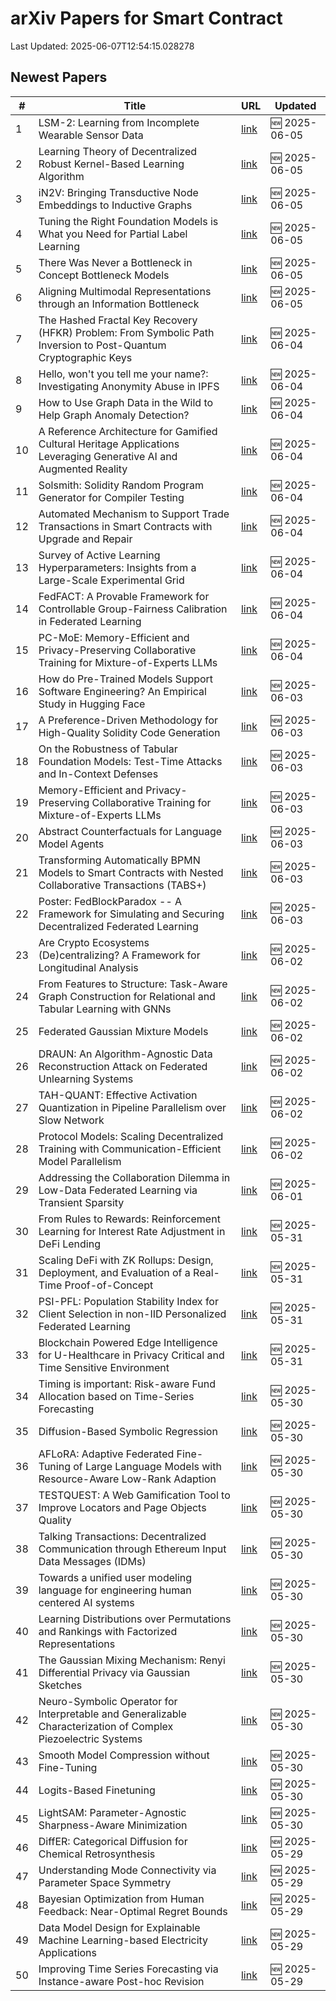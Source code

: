 # arXiv Papers for Smart Contract

Last Updated: 2025-06-07T12:54:15.028278

## Newest Papers

|\#|Title|URL|Updated|
|---|---|---|---|
|1|LSM-2: Learning from Incomplete Wearable Sensor Data|[link](http://arxiv.org/abs/2506.05321v1)|🆕 2025-06-05|
|2|Learning Theory of Decentralized Robust Kernel-Based Learning Algorithm|[link](http://arxiv.org/abs/2506.05215v1)|🆕 2025-06-05|
|3|iN2V: Bringing Transductive Node Embeddings to Inductive Graphs|[link](http://arxiv.org/abs/2506.05039v1)|🆕 2025-06-05|
|4|Tuning the Right Foundation Models is What you Need for Partial Label Learning|[link](http://arxiv.org/abs/2506.05027v1)|🆕 2025-06-05|
|5|There Was Never a Bottleneck in Concept Bottleneck Models|[link](http://arxiv.org/abs/2506.04877v1)|🆕 2025-06-05|
|6|Aligning Multimodal Representations through an Information Bottleneck|[link](http://arxiv.org/abs/2506.04870v1)|🆕 2025-06-05|
|7|The Hashed Fractal Key Recovery (HFKR) Problem: From Symbolic Path Inversion to Post-Quantum Cryptographic Keys|[link](http://arxiv.org/abs/2506.04383v1)|🆕 2025-06-04|
|8|Hello, won't you tell me your name?: Investigating Anonymity Abuse in IPFS|[link](http://arxiv.org/abs/2506.04307v1)|🆕 2025-06-04|
|9|How to Use Graph Data in the Wild to Help Graph Anomaly Detection?|[link](http://arxiv.org/abs/2506.04190v1)|🆕 2025-06-04|
|10|A Reference Architecture for Gamified Cultural Heritage Applications Leveraging Generative AI and Augmented Reality|[link](http://arxiv.org/abs/2506.04090v1)|🆕 2025-06-04|
|11|Solsmith: Solidity Random Program Generator for Compiler Testing|[link](http://arxiv.org/abs/2506.03909v1)|🆕 2025-06-04|
|12|Automated Mechanism to Support Trade Transactions in Smart Contracts with Upgrade and Repair|[link](http://arxiv.org/abs/2506.03877v1)|🆕 2025-06-04|
|13|Survey of Active Learning Hyperparameters: Insights from a Large-Scale Experimental Grid|[link](http://arxiv.org/abs/2506.03817v1)|🆕 2025-06-04|
|14|FedFACT: A Provable Framework for Controllable Group-Fairness Calibration in Federated Learning|[link](http://arxiv.org/abs/2506.03777v1)|🆕 2025-06-04|
|15|PC-MoE: Memory-Efficient and Privacy-Preserving Collaborative Training for Mixture-of-Experts LLMs|[link](http://arxiv.org/abs/2506.02965v2)|🆕 2025-06-04|
|16|How do Pre-Trained Models Support Software Engineering? An Empirical Study in Hugging Face|[link](http://arxiv.org/abs/2506.03013v1)|🆕 2025-06-03|
|17|A Preference-Driven Methodology for High-Quality Solidity Code Generation|[link](http://arxiv.org/abs/2506.03006v1)|🆕 2025-06-03|
|18|On the Robustness of Tabular Foundation Models: Test-Time Attacks and In-Context Defenses|[link](http://arxiv.org/abs/2506.02978v1)|🆕 2025-06-03|
|19|Memory-Efficient and Privacy-Preserving Collaborative Training for Mixture-of-Experts LLMs|[link](http://arxiv.org/abs/2506.02965v1)|🆕 2025-06-03|
|20|Abstract Counterfactuals for Language Model Agents|[link](http://arxiv.org/abs/2506.02946v1)|🆕 2025-06-03|
|21|Transforming Automatically BPMN Models to Smart Contracts with Nested Collaborative Transactions (TABS+)|[link](http://arxiv.org/abs/2506.02727v1)|🆕 2025-06-03|
|22|Poster: FedBlockParadox -- A Framework for Simulating and Securing Decentralized Federated Learning|[link](http://arxiv.org/abs/2506.02679v1)|🆕 2025-06-03|
|23|Are Crypto Ecosystems (De)centralizing? A Framework for Longitudinal Analysis|[link](http://arxiv.org/abs/2506.02324v1)|🆕 2025-06-02|
|24|From Features to Structure: Task-Aware Graph Construction for Relational and Tabular Learning with GNNs|[link](http://arxiv.org/abs/2506.02243v1)|🆕 2025-06-02|
|25|Federated Gaussian Mixture Models|[link](http://arxiv.org/abs/2506.01780v1)|🆕 2025-06-02|
|26|DRAUN: An Algorithm-Agnostic Data Reconstruction Attack on Federated Unlearning Systems|[link](http://arxiv.org/abs/2506.01777v1)|🆕 2025-06-02|
|27|TAH-QUANT: Effective Activation Quantization in Pipeline Parallelism over Slow Network|[link](http://arxiv.org/abs/2506.01352v1)|🆕 2025-06-02|
|28|Protocol Models: Scaling Decentralized Training with Communication-Efficient Model Parallelism|[link](http://arxiv.org/abs/2506.01260v1)|🆕 2025-06-02|
|29|Addressing the Collaboration Dilemma in Low-Data Federated Learning via Transient Sparsity|[link](http://arxiv.org/abs/2506.00932v1)|🆕 2025-06-01|
|30|From Rules to Rewards: Reinforcement Learning for Interest Rate Adjustment in DeFi Lending|[link](http://arxiv.org/abs/2506.00505v1)|🆕 2025-05-31|
|31|Scaling DeFi with ZK Rollups: Design, Deployment, and Evaluation of a Real-Time Proof-of-Concept|[link](http://arxiv.org/abs/2506.00500v1)|🆕 2025-05-31|
|32|PSI-PFL: Population Stability Index for Client Selection in non-IID Personalized Federated Learning|[link](http://arxiv.org/abs/2506.00440v1)|🆕 2025-05-31|
|33|Blockchain Powered Edge Intelligence for U-Healthcare in Privacy Critical and Time Sensitive Environment|[link](http://arxiv.org/abs/2506.02038v1)|🆕 2025-05-31|
|34|Timing is important: Risk-aware Fund Allocation based on Time-Series Forecasting|[link](http://arxiv.org/abs/2505.24835v1)|🆕 2025-05-30|
|35|Diffusion-Based Symbolic Regression|[link](http://arxiv.org/abs/2505.24776v1)|🆕 2025-05-30|
|36|AFLoRA: Adaptive Federated Fine-Tuning of Large Language Models with Resource-Aware Low-Rank Adaption|[link](http://arxiv.org/abs/2505.24773v1)|🆕 2025-05-30|
|37|TESTQUEST: A Web Gamification Tool to Improve Locators and Page Objects Quality|[link](http://arxiv.org/abs/2505.24756v1)|🆕 2025-05-30|
|38|Talking Transactions: Decentralized Communication through Ethereum Input Data Messages (IDMs)|[link](http://arxiv.org/abs/2505.24724v1)|🆕 2025-05-30|
|39|Towards a unified user modeling language for engineering human centered AI systems|[link](http://arxiv.org/abs/2505.24697v1)|🆕 2025-05-30|
|40|Learning Distributions over Permutations and Rankings with Factorized Representations|[link](http://arxiv.org/abs/2505.24664v1)|🆕 2025-05-30|
|41|The Gaussian Mixing Mechanism: Renyi Differential Privacy via Gaussian Sketches|[link](http://arxiv.org/abs/2505.24603v1)|🆕 2025-05-30|
|42|Neuro-Symbolic Operator for Interpretable and Generalizable Characterization of Complex Piezoelectric Systems|[link](http://arxiv.org/abs/2505.24578v1)|🆕 2025-05-30|
|43|Smooth Model Compression without Fine-Tuning|[link](http://arxiv.org/abs/2505.24469v1)|🆕 2025-05-30|
|44|Logits-Based Finetuning|[link](http://arxiv.org/abs/2505.24461v1)|🆕 2025-05-30|
|45|LightSAM: Parameter-Agnostic Sharpness-Aware Minimization|[link](http://arxiv.org/abs/2505.24399v1)|🆕 2025-05-30|
|46|DiffER: Categorical Diffusion for Chemical Retrosynthesis|[link](http://arxiv.org/abs/2505.23721v1)|🆕 2025-05-29|
|47|Understanding Mode Connectivity via Parameter Space Symmetry|[link](http://arxiv.org/abs/2505.23681v1)|🆕 2025-05-29|
|48|Bayesian Optimization from Human Feedback: Near-Optimal Regret Bounds|[link](http://arxiv.org/abs/2505.23673v1)|🆕 2025-05-29|
|49|Data Model Design for Explainable Machine Learning-based Electricity Applications|[link](http://arxiv.org/abs/2505.23607v1)|🆕 2025-05-29|
|50|Improving Time Series Forecasting via Instance-aware Post-hoc Revision|[link](http://arxiv.org/abs/2505.23583v1)|🆕 2025-05-29|
